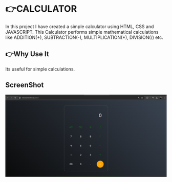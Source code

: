 # 👉CALCULATOR
In this project I have created a simple calculator using HTML, CSS and JAVASCRIPT. This Calculator performs simple mathematical calculations like ADDITION(+), SUBTRACTION(-), MULTIPLICATION(*), DIVISION(/) etc.
## 👉Why Use It
Its useful for simple calculations.
## ScreenShot
![Screenshot](./screenShot/Screenshot.png)
